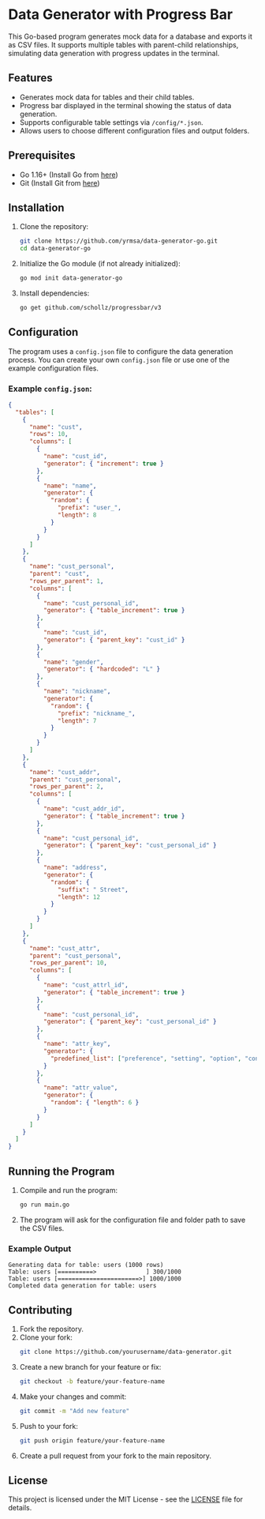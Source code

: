 # Data Generator with Progress Bar

This Go-based program generates mock data for a database and exports it as CSV files. It supports multiple tables with parent-child relationships, simulating data generation with progress updates in the terminal.

## Features
- Generates mock data for tables and their child tables.
- Progress bar displayed in the terminal showing the status of data generation.
- Supports configurable table settings via `/config/*.json`.
- Allows users to choose different configuration files and output folders.

## Prerequisites

- Go 1.16+ (Install Go from [here](https://golang.org/dl/))
- Git (Install Git from [here](https://git-scm.com/))

## Installation

1. Clone the repository:
   ```bash
   git clone https://github.com/yrmsa/data-generator-go.git
   cd data-generator-go
   ```

2. Initialize the Go module (if not already initialized):
   ```bash
   go mod init data-generator-go
   ```

3. Install dependencies:
   ```bash
   go get github.com/schollz/progressbar/v3
   ```

## Configuration

The program uses a `config.json` file to configure the data generation process. You can create your own `config.json` file or use one of the example configuration files.

### Example `config.json`:
```json
{
  "tables": [
    {
      "name": "cust",
      "rows": 10,
      "columns": [
        {
          "name": "cust_id",
          "generator": { "increment": true }
        },
        {
          "name": "name",
          "generator": {
            "random": {
              "prefix": "user_",
              "length": 8
            }
          }
        }
      ]
    },
    {
      "name": "cust_personal",
      "parent": "cust",
      "rows_per_parent": 1,
      "columns": [
        {
          "name": "cust_personal_id",
          "generator": { "table_increment": true }
        },
        {
          "name": "cust_id",
          "generator": { "parent_key": "cust_id" }
        },
        {
          "name": "gender",
          "generator": { "hardcoded": "L" }
        },
        {
          "name": "nickname",
          "generator": {
            "random": { 
              "prefix": "nickname_",
              "length": 7
            }
          }
        }
      ]
    },
    {
      "name": "cust_addr",
      "parent": "cust_personal",
      "rows_per_parent": 2,
      "columns": [
        {
          "name": "cust_addr_id",
          "generator": { "table_increment": true }
        },
        {
          "name": "cust_personal_id",
          "generator": { "parent_key": "cust_personal_id" }
        },
        {
          "name": "address",
          "generator": {
            "random": {
              "suffix": " Street",
              "length": 12
            }
          }
        }
      ]
    },
    {
      "name": "cust_attr",
      "parent": "cust_personal",
      "rows_per_parent": 10,
      "columns": [
        {
          "name": "cust_attrl_id",
          "generator": { "table_increment": true }
        },
        {
          "name": "cust_personal_id",
          "generator": { "parent_key": "cust_personal_id" }
        },
        {
          "name": "attr_key",
          "generator": { 
            "predefined_list": ["preference", "setting", "option", "config"]
          }
        },
        {
          "name": "attr_value",
          "generator": {
            "random": { "length": 6 }
          }
        }
      ]
    }
  ]
}
```

## Running the Program

1. Compile and run the program:
   ```bash
   go run main.go
   ```

2. The program will ask for the configuration file and folder path to save the CSV files.

### Example Output
```plaintext
Generating data for table: users (1000 rows)
Table: users [==========>              ] 300/1000
Table: users [=======================>] 1000/1000
Completed data generation for table: users
```

## Contributing

1. Fork the repository.
2. Clone your fork:
   ```bash
   git clone https://github.com/yourusername/data-generator.git
   ```
3. Create a new branch for your feature or fix:
   ```bash
   git checkout -b feature/your-feature-name
   ```
4. Make your changes and commit:
   ```bash
   git commit -m "Add new feature"
   ```
5. Push to your fork:
   ```bash
   git push origin feature/your-feature-name
   ```
6. Create a pull request from your fork to the main repository.

## License

This project is licensed under the MIT License - see the [LICENSE](LICENSE) file for details.
